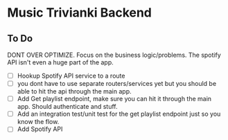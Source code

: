 # Music Trivianki Backend

## To Do

DONT OVER OPTIMIZE. Focus on the business logic/problems. The spotify API isn't even a huge part of the app.

- [ ] Hookup Spotify API service to a route
- [ ] you dont have to use separate routers/services yet but you should be able to hit the api through the main app.
- [ ] Add Get playlist endpoint, make sure you can hit it through the main app. Should authenticate and stuff.
- [ ] Add an integration test/unit test for the get playlist endpoint just so you know the flow.
- [ ] Add Spotify API
